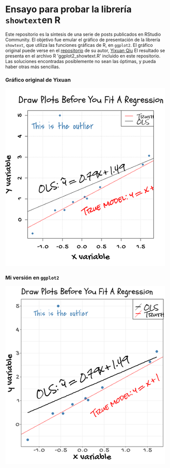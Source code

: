 # Ensayo para probar la librería `showtext`en R
Este repositorio es la síntesis de una serie de posts publicados en RStudio Community. El objetivo fue emular el gráfico de presentación de la librería `showtext`, que utiliza las funciones gráficas de R, en `ggplot2`. El gráfico original puede verse en el [repositorio](https://github.com/yixuan/showtext) de su autor, [Yixuan Qiu](https://github.com/yixuan)
El resultado se presenta en el archivo R 'ggplot2_showtext.R' incluido en este repositorio. Las soluciones encontradas posiblemente no sean las óptimas, y pueda haber otras más sencillas. 

### Gráfico original de Yixuan
![Yixuan](original_yixuan.png)



### Mi versión en `ggplot2`
![Mi versión](ggplot2-version.png)
